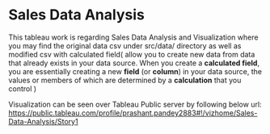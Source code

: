 # Sales Data Analysis

This tableau work is regarding Sales Data Analysis and Visualization where you may find the original data csv under src/data/ directory as well as modified csv with calculated field(  allow you to create new data from data that already exists in your data source. When you create a **calculated field**, you are essentially creating a new **field** (or **column**) in your data source, the values or members of which are determined by a **calculation** that you control )

Visualization can be seen over Tableau Public server by following below url:
https://public.tableau.com/profile/prashant.pandey2883#!/vizhome/Sales-Data-Analysis/Story1
